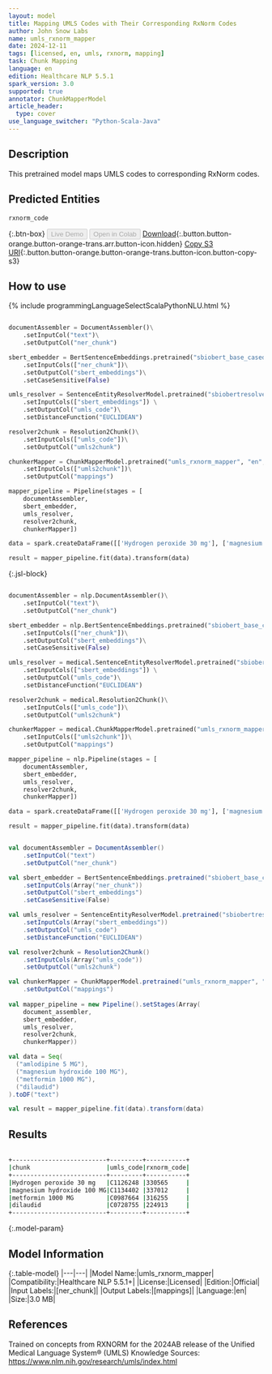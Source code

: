 ```yaml
---
layout: model
title: Mapping UMLS Codes with Their Corresponding RxNorm Codes
author: John Snow Labs
name: umls_rxnorm_mapper
date: 2024-12-11
tags: [licensed, en, umls, rxnorm, mapping]
task: Chunk Mapping
language: en
edition: Healthcare NLP 5.5.1
spark_version: 3.0
supported: true
annotator: ChunkMapperModel
article_header:
  type: cover
use_language_switcher: "Python-Scala-Java"
---
```


## Description

This pretrained model maps UMLS codes to corresponding RxNorm codes.


## Predicted Entities
`rxnorm_code`

{:.btn-box}
<button class="button button-orange" disabled>Live Demo</button>
<button class="button button-orange" disabled>Open in Colab</button>
[Download](https://s3.amazonaws.com/auxdata.johnsnowlabs.com/clinical/models/umls_rxnorm_mapper_en_5.5.1_3.0_1733916897210.zip){:.button.button-orange.button-orange-trans.arr.button-icon.hidden}
[Copy S3 URI](s3://auxdata.johnsnowlabs.com/clinical/models/umls_rxnorm_mapper_en_5.5.1_3.0_1733916897210.zip){:.button.button-orange.button-orange-trans.button-icon.button-copy-s3}

## How to use



<div class="tabs-box" markdown="1">
{% include programmingLanguageSelectScalaPythonNLU.html %}
  
```python

documentAssembler = DocumentAssembler()\
    .setInputCol("text")\
    .setOutputCol("ner_chunk")

sbert_embedder = BertSentenceEmbeddings.pretrained("sbiobert_base_cased_mli", "en", "clinical/models")\
    .setInputCols(["ner_chunk"])\
    .setOutputCol("sbert_embeddings")\
    .setCaseSensitive(False)

umls_resolver = SentenceEntityResolverModel.pretrained("sbiobertresolve_umls_drug_substance", "en", "clinical/models")\
    .setInputCols(["sbert_embeddings"]) \
    .setOutputCol("umls_code")\
    .setDistanceFunction("EUCLIDEAN")

resolver2chunk = Resolution2Chunk()\
    .setInputCols(["umls_code"])\
    .setOutputCol("umls2chunk")

chunkerMapper = ChunkMapperModel.pretrained("umls_rxnorm_mapper", "en", "clinical/models")\
    .setInputCols(["umls2chunk"])\
    .setOutputCol("mappings")

mapper_pipeline = Pipeline(stages = [
    documentAssembler,
    sbert_embedder,
    umls_resolver,
    resolver2chunk,
    chunkerMapper])

data = spark.createDataFrame([['Hydrogen peroxide 30 mg'], ['magnesium hydroxide 100 MG'], ['metformin 1000 MG'], ['dilaudid']]).toDF("text")

result = mapper_pipeline.fit(data).transform(data)

```

{:.jsl-block}
```python

documentAssembler = nlp.DocumentAssembler()\
    .setInputCol("text")\
    .setOutputCol("ner_chunk")

sbert_embedder = nlp.BertSentenceEmbeddings.pretrained("sbiobert_base_cased_mli", "en", "clinical/models")\
    .setInputCols(["ner_chunk"])\
    .setOutputCol("sbert_embeddings")\
    .setCaseSensitive(False)

umls_resolver = medical.SentenceEntityResolverModel.pretrained("sbiobertresolve_umls_drug_substance", "en", "clinical/models")\
    .setInputCols(["sbert_embeddings"]) \
    .setOutputCol("umls_code")\
    .setDistanceFunction("EUCLIDEAN")

resolver2chunk = medical.Resolution2Chunk()\
    .setInputCols(["umls_code"])\
    .setOutputCol("umls2chunk")

chunkerMapper = medical.ChunkMapperModel.pretrained("umls_rxnorm_mapper", "en", "clinical/models")\
    .setInputCols(["umls2chunk"])\
    .setOutputCol("mappings")

mapper_pipeline = nlp.Pipeline(stages = [
    documentAssembler,
    sbert_embedder,
    umls_resolver,
    resolver2chunk,
    chunkerMapper])

data = spark.createDataFrame([['Hydrogen peroxide 30 mg'], ['magnesium hydroxide 100 MG'], ['metformin 1000 MG'], ['dilaudid']]).toDF("text")

result = mapper_pipeline.fit(data).transform(data)

```
```scala

val documentAssembler = DocumentAssembler()
    .setInputCol("text")
    .setOutputCol("ner_chunk")

val sbert_embedder = BertSentenceEmbeddings.pretrained("sbiobert_base_cased_mli", "en", "clinical/models")
    .setInputCols(Array("ner_chunk"))
    .setOutputCol("sbert_embeddings")
    .setCaseSensitive(False)

val umls_resolver = SentenceEntityResolverModel.pretrained("sbiobertresolve_umls_drug_substance", "en", "clinical/models")
    .setInputCols(Array("sbert_embeddings"))
    .setOutputCol("umls_code")
    .setDistanceFunction("EUCLIDEAN")

val resolver2chunk = Resolution2Chunk()
    .setInputCols(Array("umls_code"))
    .setOutputCol("umls2chunk")

val chunkerMapper = ChunkMapperModel.pretrained("umls_rxnorm_mapper", "en", "clinical/models")    .setInputCols(Array("umls2chunk"))
    .setOutputCol("mappings")
    	
val mapper_pipeline = new Pipeline().setStages(Array( 
    document_assembler,
    sbert_embedder,
    umls_resolver,
    resolver2chunk,
    chunkerMapper))

val data = Seq(
  ("amlodipine 5 MG"),
  ("magnesium hydroxide 100 MG"),
  ("metformin 1000 MG"),
  ("dilaudid")
).toDF("text")

val result = mapper_pipeline.fit(data).transform(data)

```
</div>

## Results

```bash

+--------------------------+---------+-----------+
|chunk                     |umls_code|rxnorm_code|
+--------------------------+---------+-----------+
|Hydrogen peroxide 30 mg   |C1126248 |330565     |
|magnesium hydroxide 100 MG|C1134402 |337012     |
|metformin 1000 MG         |C0987664 |316255     |
|dilaudid                  |C0728755 |224913     |
+--------------------------+---------+-----------+

```

{:.model-param}
## Model Information

{:.table-model}
|---|---|
|Model Name:|umls_rxnorm_mapper|
|Compatibility:|Healthcare NLP 5.5.1+|
|License:|Licensed|
|Edition:|Official|
|Input Labels:|[ner_chunk]|
|Output Labels:|[mappings]|
|Language:|en|
|Size:|3.0 MB|

## References

Trained on concepts from RXNORM for the 2024AB release of the Unified Medical Language System® (UMLS) Knowledge Sources: https://www.nlm.nih.gov/research/umls/index.html
